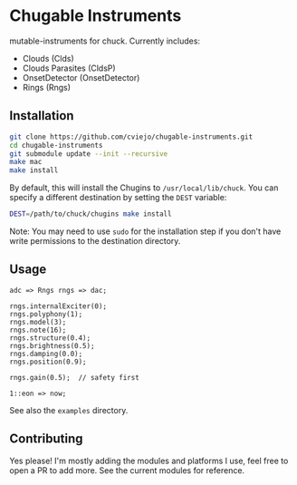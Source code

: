 # Chugable Instruments

mutable-instruments for chuck. Currently includes:

-  Clouds (Clds)
-  Clouds Parasites (CldsP)
-  OnsetDetector (OnsetDetector)
-  Rings (Rngs)

## Installation

```bash
git clone https://github.com/cviejo/chugable-instruments.git
cd chugable-instruments
git submodule update --init --recursive
make mac
make install
```

By default, this will install the Chugins to `/usr/local/lib/chuck`. You can specify a different destination by setting the `DEST` variable:

```bash
DEST=/path/to/chuck/chugins make install
```

Note: You may need to use `sudo` for the installation step if you don't have write permissions to the destination directory.

## Usage

```chuck
adc => Rngs rngs => dac;

rngs.internalExciter(0);
rngs.polyphony(1);
rngs.model(3);
rngs.note(16);
rngs.structure(0.4);
rngs.brightness(0.5);
rngs.damping(0.0);
rngs.position(0.9);

rngs.gain(0.5);  // safety first

1::eon => now;
```

See also the `examples` directory.

## Contributing

Yes please! I'm mostly adding the modules and platforms I use, feel free to open a PR to add more. See the current modules for reference.
